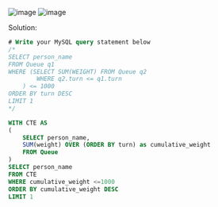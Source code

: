 ![image](https://github.com/user-attachments/assets/e905f35f-795c-4162-b845-6fdf225c25df)
![image](https://github.com/user-attachments/assets/e0e5241a-dc8e-46bc-adaf-5c95446ce392)

Solution:
```sql
# Write your MySQL query statement below
/*
SELECT person_name
FROM Queue q1
WHERE (SELECT SUM(WEIGHT) FROM Queue q2 
        WHERE q2.turn <= q1.turn
    ) <= 1000
ORDER BY turn DESC
LIMIT 1
*/

WITH CTE AS
(
    SELECT person_name,
    SUM(weight) OVER (ORDER BY turn) as cumulative_weight
    FROM Queue
)
SELECT person_name
FROM CTE
WHERE cumulative_weight <=1000
ORDER BY cumulative_weight DESC
LIMIT 1
